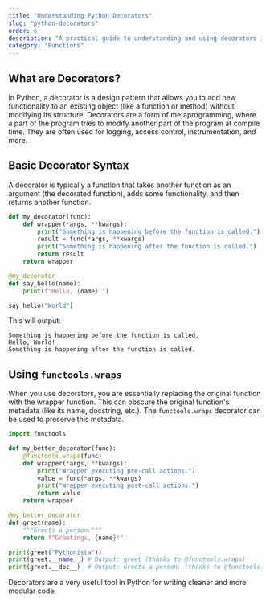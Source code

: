 ```yaml
---
title: "Understanding Python Decorators"
slug: "python-decorators"
order: 6
description: "A practical guide to understanding and using decorators in Python."
category: "Functions"
---
```


## What are Decorators?

In Python, a decorator is a design pattern that allows you to add new functionality to an existing object (like a function or method) without modifying its structure. Decorators are a form of metaprogramming, where a part of the program tries to modify another part of the program at compile time. They are often used for logging, access control, instrumentation, and more.

## Basic Decorator Syntax

A decorator is typically a function that takes another function as an argument (the decorated function), adds some functionality, and then returns another function.

```python
def my_decorator(func):
    def wrapper(*args, **kwargs):
        print("Something is happening before the function is called.")
        result = func(*args, **kwargs)
        print("Something is happening after the function is called.")
        return result
    return wrapper

@my_decorator
def say_hello(name):
    print(f"Hello, {name}!")

say_hello("World")
```

This will output:
```
Something is happening before the function is called.
Hello, World!
Something is happening after the function is called.
```

## Using `functools.wraps`

When you use decorators, you are essentially replacing the original function with the wrapper function. This can obscure the original function's metadata (like its name, docstring, etc.). The `functools.wraps` decorator can be used to preserve this metadata.

```python
import functools

def my_better_decorator(func):
    @functools.wraps(func)
    def wrapper(*args, **kwargs):
        print("Wrapper executing pre-call actions.")
        value = func(*args, **kwargs)
        print("Wrapper executing post-call actions.")
        return value
    return wrapper

@my_better_decorator
def greet(name):
    """Greets a person."""
    return f"Greetings, {name}!"

print(greet("Pythonista"))
print(greet.__name__) # Output: greet (thanks to @functools.wraps)
print(greet.__doc__)  # Output: Greets a person. (thanks to @functools.wraps)
```

Decorators are a very useful tool in Python for writing cleaner and more modular code.
